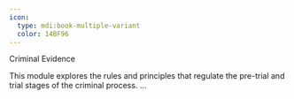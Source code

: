 ```yaml
---
icon:
  type: mdi:book-multiple-variant
  color: 14BF96
---
```

Criminal Evidence

This module explores the rules and principles that regulate the pre-trial and trial stages of the criminal process. ... 
